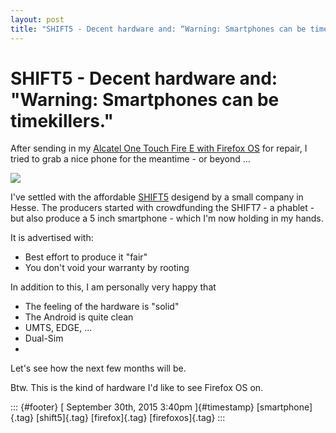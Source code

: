 ```yaml
---
layout: post
title: "SHIFT5 - Decent hardware and: “Warning: Smartphones can be timekillers.”"
---
```



SHIFT5 - Decent hardware and: "Warning: Smartphones can be timekillers."
========================================================================

After sending in my [Alcatel One Touch Fire E with Firefox
OS](http://dummdida.tumblr.com/post/130051494330/alcatel-one-touch-fire-e-firefox-os)
for repair, I tried to grab a nice phone for the meantime - or beyond
...

![](https://66.media.tumblr.com/6f1c96d7efb7e50717137017a93bffeb/tumblr_inline_nvhs6mwpoq1s0jj7d_540.jpg)

I've settled with the affordable [SHIFT5](http://shiftphones.com/)
desigend by a small company in Hesse. The producers started with
crowdfunding the SHIFT7 - a phablet - but also produce a 5 inch
smartphone - which I'm now holding in my hands.

It is advertised with:

-   Best effort to produce it "fair"
-   You don't void your warranty by rooting

In addition to this, I am personally very happy that

-   The feeling of the hardware is "solid"
-   The Android is quite clean
-   UMTS, EDGE, ...
-   Dual-Sim
-   

Let's see how the next few months will be.

Btw. This is the kind of hardware I'd like to see Firefox OS on.

::: {#footer}
[ September 30th, 2015 3:40pm ]{#timestamp} [smartphone]{.tag}
[shift5]{.tag} [firefox]{.tag} [firefoxos]{.tag}
:::

